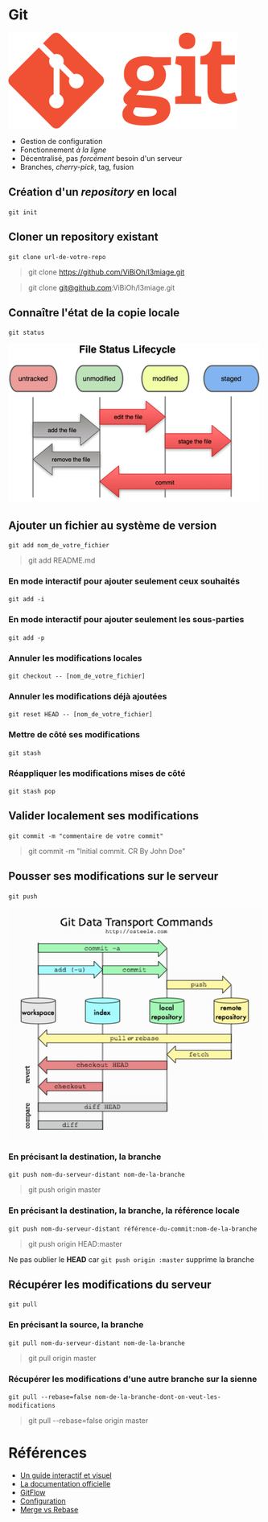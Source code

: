 # Git

![](img/git_logo.png)


* Gestion de configuration
* Fonctionnement *à la ligne*
* Décentralisé, pas *forcément* besoin d'un serveur
* Branches, *cherry-pick*, tag, fusion


## Création d'un *repository* en local

`git init`


## Cloner un repository existant

`git clone url-de-votre-repo`

> git clone https://github.com/ViBiOh/l3miage.git

> git clone git@github.com:ViBiOh/l3miage.git


## Connaître l'état de la copie locale

`git status`


![](img/git_lifecycle.png)


## Ajouter un fichier au système de version

`git add nom_de_votre_fichier`

> git add README.md


### En mode interactif pour ajouter seulement ceux souhaités

`git add -i`


### En mode interactif pour ajouter seulement les sous-parties

`git add -p`


### Annuler les modifications locales

`git checkout -- [nom_de_votre_fichier]`


### Annuler les modifications déjà ajoutées

`git reset HEAD -- [nom_de_votre_fichier]`


### Mettre de côté ses modifications

`git stash`


### Réappliquer les modifications mises de côté

`git stash pop`


## Valider localement ses modifications

`git commit -m "commentaire de votre commit"`

> git commit -m "Initial commit. CR By John Doe"


## Pousser ses modifications sur le serveur

`git push`


![](img/git_remote.png)


### En précisant la destination, la branche

`git push nom-du-serveur-distant nom-de-la-branche`

> git push origin master


### En précisant la destination, la branche, la référence locale

`git push nom-du-serveur-distant référence-du-commit:nom-de-la-branche`

> git push origin HEAD:master

Ne pas oublier le **HEAD** car `git push origin :master` supprime la branche


## Récupérer les modifications du serveur

`git pull`


### En précisant la source, la branche

`git pull nom-du-serveur-distant nom-de-la-branche`

> git pull origin master


### Récupérer les modifications d'une autre branche sur la sienne

`git pull --rebase=false nom-de-la-branche-dont-on-veut-les-modifications`

> git pull --rebase=false origin master


# Références

* [Un guide interactif et visuel](http://git-school.github.io/visualizing-git/#free)
* [La documentation officielle](http://git-scm.com/book/fr/v1)
* [GitFlow](http://nvie.com/posts/a-successful-git-branching-model/)
* [Configuration](https://delicious-insights.com/fr/articles/configuration-git/)
* [Merge vs Rebase](https://medium.com/@porteneuve/getting-solid-at-git-rebase-vs-merge-4fa1a48c53aa)
